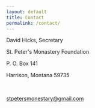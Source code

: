 ```yaml
---
layout: default
title: Contact
permalink: /contact/
---
```

<div class='container'>
  <div class='row'>
    <div class='col gutters-d span4'></div>
    <div class='col gutters-d span4'>
      <p>David Hicks, Secretary</p>
      <p>St. Peter's Monastery Foundation</p>
      <p>P. O. Box 141 </p>
      <p>Harrison, Montana  59735</p>
      <br>
      <p><a href="mailto:stpetersmonestary@gmail.com">stpetersmonestary@gmail.com</a></p>
    </div>
    <div class='col gutters-d span4'></div>
  </div>
</div>
